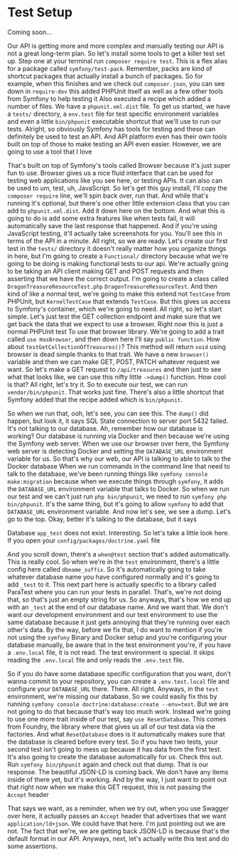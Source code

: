 # Test Setup

Coming soon...

Our API is getting more and more complex and manually testing our API is not a great long-term plan. So let's install some tools to get a killer test set up. Step one at your terminal run `composer require test`. This is a flex alias for a package called `symfony/test-pack`. Remember, packs are kind of shortcut packages that actually install a bunch of packages. So for example, when this finishes and we check out `composer.json`, you can see down in `require-dev` this added PHPUnit itself as well as a few other tools from Symfony to help testing it Also executed a recipe which added a number of files. We have a `phpunit.xml.dist` file. To get us started, we have a `tests/` directory, a `env.test` file for test specific environment variables and even a little `bin/phpunit` executable shortcut that we'll use to run our tests. Alright, so obviously Symfony has tools for testing and these can definitely be used to test an API. And API platform even has their own tools built on top of those to make testing an API even easier. However, we are going to use a tool that I love

That's built on top of Symfony's tools called Browser because it's just super fun to use. Browser gives us a nice fluid interface that can be used for testing web applications like you see here, or testing APIs. It can also can be used to um, test, uh, JavaScript. So let's get this guy install, I'll copy the `composer require` line, we'll spin back over, run that. And while that's running it's optional, but there's one other little extension class that you can add to `phpunit.xml.dist`. Add it down here on the bottom. And what this is going to do is add some extra features like when tests fail, it will automatically save the last response that happened. And if you're using JavaScript testing, it'll actually take screenshots for you. You'll see this in terms of the API in a minute. All right, so we are ready. Let's create our first test in the `tests/` directory it doesn't really matter how you organize things in here, but I'm going to create a `Functional/` directory because what we're going to be doing is making functional tests to our api. We're actually going to be taking an API client making GET and POST requests and then asserting that we have the correct output. I'm going to create a class called `DragonTreasureResourceTest.php` `DragonTreasureResourceTest`. And then kind of like a normal test, we're going to make this extend not `TestCase` from PHPUnit, but `KernelTestCase` that extends `TestCase`. But this gives us access to Symfony's container, which we're going to need. All right, so let's start simple. Let's just test the GET collection endpoint and make sure that we get back the data that we expect to use a browser. Right now this is just a normal PHPUnit test To use that browser library. We're going to add a trait called `use HasBrowser`, and then down here I'll say `public function`. How about `testGetCollectionOfTreasures()`? This method will return `void` using browser is dead simple thanks to that trait. We have a new `browser()` variable and then we can make GET, POST, PATCH whatever request we want. So let's make a GET request to `/api/treasures` and then just to see what that looks like, we can use this nifty little `->dump()` function. How cool is that? All right, let's try it. So to execute our test, we can run `vendor/bin/phpunit`. That works just fine. There's also a little shortcut that Symfony added that the recipe added which is `bin/phpunit`.

So when we run that, ooh, let's see, you can see this. The `dump()` did happen, but look it, it says SQL State connection to server port 5432 failed. It's not talking to our database. Ah, remember how our database is working? Our database is running via Docker and then because we're using the Symfony web server. When we use our browser over here, the Symfony web server is detecting Docker and setting the `DATABASE_URL` environment variable for us. So that's why our web, our API is talking to able to talk to the Docker database When we run commands in the command line that need to talk to the database, we've been running things like `symfony console make:migration` because when we execute things through `symfony`, it adds the `DATABASE_URL` environment variable that talks to Docker. So when we run our test and we can't just run `php bin/phpunit`, we need to run `symfony php bin/phpunit`. It's the same thing, but it's going to allow `symfony` to add that `DATABASE_URL` environment variable. And now let's see, we see a dump. Let's go to the top. Okay, better it's talking to the database, but it says

Database `app_test` does not exist. Interesting. So let's take a little look here. If you open your `config/packages/doctrine.yaml` file

And you scroll down, there's a `when@test` section that's added automatically. This is really cool. So when we're in the `test` environment, there's a little config here called `dbname_suffix`. So it's automatically going to take whatever database name you have configured normally and it's going to add `_test` to it. This next part here is actually specific to a library called ParaTest where you can run your tests in parallel. That's, we're not doing that, so that's just an empty string for us. So anyways, that's how we end up with an `_test` at the end of our database name. And we want that. We don't want our development environment and our test environment to use the same database because it just gets annoying that they're running over each other's data. By the way, before we fix that, I do want to mention if you're not using the `symfony` Binary and Docker setup and you're configuring your database manually, be aware that in the test environment you're, if you have a `.env.local` file, it is not read. The test environment is special. It skips reading the `.env.local` file and only reads the `.env.test` file.

So if you do have some database specific configuration that you want, don't wanna commit to your repository, you can create a `.env.test.local` file and configure your `DATABASE_URL` there. There. All right. Anyways, in the `test` environment, we're missing our database. So we could easily fix this by running `symfony console doctrine:database:create --env=test`. But we are not going to do that because that's way too much work. Instead we're going to use one more trait inside of our test, say `use ResetDatabase`. This comes from Foundry, the library where that gives us all of our test data via the factories. And what `ResetDatabase` does is it automatically makes sure that the database is cleared before every test. So if you have two tests, your second test isn't going to mess up because it has data from the first test. It's also going to create the database automatically for us. Check this out. Run `symfony bin/phpunit` again and check out that dump. That is our response. The beautiful JSON-LD is coming back. We don't have any items inside of there yet, but it's working. And by the way, I just want to point out that right now when we make this GET request, this is not passing the `Accept` header

That says we want, as a reminder, when we try out, when you use Swagger over here, it actually passes an `Accept` header that advertises that we want `application/ld+json`. We could have that here. I'm just pointing out we are not. The fact that we're, we are getting back JSON-LD is because that's the default format in our API. Anyways, next, let's actually write this test and do some assertions.
